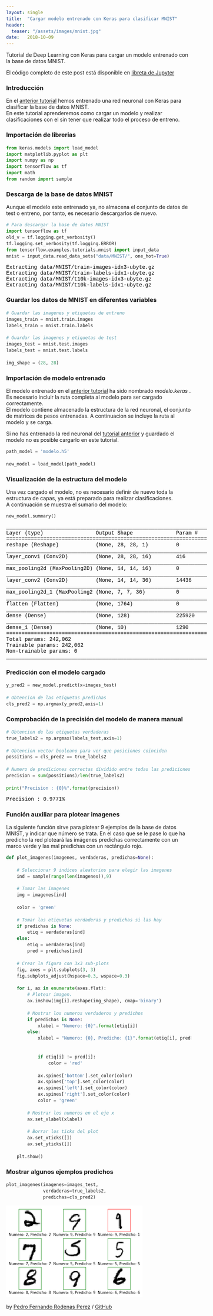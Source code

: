 ```yaml
---
layout: single
title:  "Cargar modelo entrenado con Keras para clasificar MNIST"
header:
  teaser: "/assets/images/mnist.jpg"
date:   2018-10-09
---
```


Tutorial de Deep Learning con Keras para cargar un modelo entrenado con la base de datos MNIST.

<style>
  
.parr{
  color:black;
  white-space: pre;
  font-family: 'Courier New', Courier, monospace;
  font-size: 14px !important;
  }
</style>

El código completo de este post está disponible en [libreta de Jupyter](https://github.com/pedrofrodenas/Deep-Learning-Tutoriales/blob/master/2_Load_Keras_Model.ipynb)


### Introducción

En el [anterior tutorial](https://pedrofrodenas.github.io/MNIST_Keras/) hemos entrenado una red neuronal con Keras para clasificar la base de datos MNIST.  
En este tutorial aprenderemos como cargar un modelo y realizar clasificaciones con el sin tener que realizar todo el proceso de entreno.


### Importación de librerias


```python
from keras.models import load_model
import matplotlib.pyplot as plt
import numpy as np
import tensorflow as tf
import math
from random import sample
```

### Descarga de la base de datos MNIST

Aunque el modelo este entrenado ya, no almacena el conjunto de datos de test o entreno, por tanto, es necesario descargarlos de nuevo.


```python
# Para descargar la base de datos MNIST
import tensorflow as tf
old_v = tf.logging.get_verbosity()
tf.logging.set_verbosity(tf.logging.ERROR)
from tensorflow.examples.tutorials.mnist import input_data
mnist = input_data.read_data_sets("data/MNIST/", one_hot=True)
```

<p class='parr'>Extracting data/MNIST/train-images-idx3-ubyte.gz
Extracting data/MNIST/train-labels-idx1-ubyte.gz
Extracting data/MNIST/t10k-images-idx3-ubyte.gz
Extracting data/MNIST/t10k-labels-idx1-ubyte.gz
</p>


### Guardar los datos de MNIST en diferentes variables



```python
# Guardar las imagenes y etiquetas de entreno
images_train = mnist.train.images
labels_train = mnist.train.labels

# Guardar las imagenes y etiquetas de test
images_test = mnist.test.images
labels_test = mnist.test.labels

img_shape = (28, 28)
```

### Importación de modelo entrenado
El modelo entrenado en el [anterior tutorial](https://pedrofrodenas.github.io/MNIST_Keras/) ha sido nombrado _modelo.keras_ . Es necesario incluir la ruta completa al modelo para ser cargado correctamente.  
El modelo contiene almacenado la estructura de la red neuronal, el conjunto de matrices de pesos entrenadas. 
A continuacion se incluye la ruta al modelo y se carga.

Si no has entrenado la red neuronal del [tutorial anterior](https://pedrofrodenas.github.io/MNIST_Keras/) y guardado el modelo no es posible cargarlo en este tutorial.


```python
path_model = 'modelo.h5'

new_model = load_model(path_model)
```

### Visualización de la estructura del modelo
Una vez cargado el modelo, no es necesario definir de nuevo toda la estructura de capas, ya está preparado para realizar clasificaciones.  
A continuación se muestra el sumario del modelo:


```python
new_model.summary()
```

<p class='parr'>_________________________________________________________________
Layer (type)                 Output Shape              Param #   
=================================================================
reshape (Reshape)            (None, 28, 28, 1)         0         
_________________________________________________________________
layer_conv1 (Conv2D)         (None, 28, 28, 16)        416       
_________________________________________________________________
max_pooling2d (MaxPooling2D) (None, 14, 14, 16)        0         
_________________________________________________________________
layer_conv2 (Conv2D)         (None, 14, 14, 36)        14436     
_________________________________________________________________
max_pooling2d_1 (MaxPooling2 (None, 7, 7, 36)          0         
_________________________________________________________________
flatten (Flatten)            (None, 1764)              0         
_________________________________________________________________
dense (Dense)                (None, 128)               225920    
_________________________________________________________________
dense_1 (Dense)              (None, 10)                1290      
=================================================================
Total params: 242,062
Trainable params: 242,062
Non-trainable params: 0
_________________________________________________________________
</p>

### Predicción con el modelo cargado


```python
y_pred2 = new_model.predict(x=images_test)

# Obtencion de las etiquetas predichas
cls_pred2 = np.argmax(y_pred2,axis=1)
```

### Comprobación de la precisión del modelo de manera manual


```python
# Obtencion de las etiquetas verdaderas
true_labels2 = np.argmax(labels_test,axis=1)

# Obtencion vector booleano para ver que posiciones coinciden
possitions = cls_pred2 == true_labels2

# Numero de prediciones correctas dividido entre todas las prediciones
precision = sum(possitions)/len(true_labels2)

print("Precision : {0}%".format(precision))
```

<p class='parr'>Precision : 0.9771%</p>


### Función auxiliar para plotear imagenes

La siguiente función sirve para plotear 9 ejemplos de la base de datos MNIST, y indicar que número se trata. En el caso que se le pase lo que ha predicho la red ploteará las imágenes predichas correctamente con un marco verde y las mal predichas con un rectángulo rojo.


```python
def plot_imagenes(imagenes, verdaderas, predichas=None):
    
    # Seleccionar 9 indices aleatorios para elegir las imagenes
    ind = sample(range(len(imagenes)),9)
    
    # Tomar las imagenes
    img = imagenes[ind]
    
    color = 'green'
    
    # Tomar las etiquetas verdaderas y predichas si las hay
    if predichas is None:
        etiq = verdaderas[ind]
    else:
        etiq = verdaderas[ind]
        pred = predichas[ind]
         
    # Crear la figura con 3x3 sub-plots
    fig, axes = plt.subplots(3, 3)
    fig.subplots_adjust(hspace=0.3, wspace=0.3)

    for i, ax in enumerate(axes.flat):
        # Plotear imagen.
        ax.imshow(img[i].reshape(img_shape), cmap='binary')

        # Mostrar los numeros verdaderos y predichos
        if predichas is None:
            xlabel = "Numero: {0}".format(etiq[i])
        else:
            xlabel = "Numero: {0}, Predicho: {1}".format(etiq[i], pred[i])
            
            
            if etiq[i] != pred[i]:
                color = 'red'
            
            ax.spines['bottom'].set_color(color)
            ax.spines['top'].set_color(color)
            ax.spines['left'].set_color(color)
            ax.spines['right'].set_color(color)
            color = 'green'

        # Mostrar los numeros en el eje x
        ax.set_xlabel(xlabel)
        
        # Borrar los ticks del plot
        ax.set_xticks([])
        ax.set_yticks([])
    
    plt.show()
```

### Mostrar algunos ejemplos predichos




```python
plot_imagenes(imagenes=images_test,
              verdaderas=true_labels2,
              predichas=cls_pred2)
```


![png](/assets/images/output_19_0.png)

by [Pedro Fernando Rodenas Perez](https://pedrofrodenas.github.io) / [GitHub](https://github.com/PedrofRodenas)
